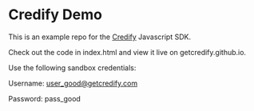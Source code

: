 # Credify Demo

This is an example repo for the [Credify](https://getcredify.com) Javascript SDK.

Check out the code in index.html and view it live on getcredify.github.io.

Use the following sandbox credentials:

Username: user_good@getcredify.com

Password: pass_good
